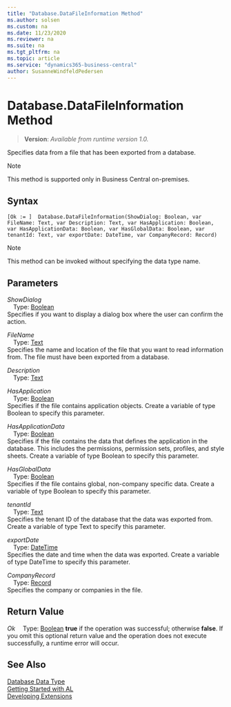 ```yaml
---
title: "Database.DataFileInformation Method"
ms.author: solsen
ms.custom: na
ms.date: 11/23/2020
ms.reviewer: na
ms.suite: na
ms.tgt_pltfrm: na
ms.topic: article
ms.service: "dynamics365-business-central"
author: SusanneWindfeldPedersen
---
```

[//]: # (START>DO_NOT_EDIT)
[//]: # (IMPORTANT:Do not edit any of the content between here and the END>DO_NOT_EDIT.)
[//]: # (Any modifications should be made in the .xml files in the ModernDev repo.)
# Database.DataFileInformation Method
> **Version**: _Available from runtime version 1.0._

Specifies data from a file that has been exported from a database.

> [!NOTE]
> This method is supported only in Business Central on-premises.

## Syntax
```
[Ok := ]  Database.DataFileInformation(ShowDialog: Boolean, var FileName: Text, var Description: Text, var HasApplication: Boolean, var HasApplicationData: Boolean, var HasGlobalData: Boolean, var tenantId: Text, var exportDate: DateTime, var CompanyRecord: Record)
```
> [!NOTE]
> This method can be invoked without specifying the data type name.
## Parameters
*ShowDialog*  
&emsp;Type: [Boolean](../boolean/boolean-data-type.md)  
Specifies if you want to display a dialog box where the user can confirm the action.
        
*FileName*  
&emsp;Type: [Text](../text/text-data-type.md)  
Specifies the name and location of the file that you want to read information from. The file must have been exported from a database.
        
*Description*  
&emsp;Type: [Text](../text/text-data-type.md)  
  
*HasApplication*  
&emsp;Type: [Boolean](../boolean/boolean-data-type.md)  
Specifies if the file contains application objects. Create a variable of type Boolean to specify this parameter.
          
*HasApplicationData*  
&emsp;Type: [Boolean](../boolean/boolean-data-type.md)  
Specifies if the file contains the data that defines the application in the database. This includes the permissions, permission sets, profiles, and style sheets. Create a variable of type Boolean to specify this parameter.
          
*HasGlobalData*  
&emsp;Type: [Boolean](../boolean/boolean-data-type.md)  
Specifies if the file contains global, non-company specific data. Create a variable of type Boolean to specify this parameter.
          
*tenantId*  
&emsp;Type: [Text](../text/text-data-type.md)  
Specifies the tenant ID of the database that the data was exported from. Create a variable of type Text to specify this parameter.
          
*exportDate*  
&emsp;Type: [DateTime](../datetime/datetime-data-type.md)  
Specifies the date and time when the data was exported. Create a variable of type DateTime to specify this parameter.
          
*CompanyRecord*  
&emsp;Type: [Record](../record/record-data-type.md)  
Specifies the company or companies in the file.  


## Return Value
*Ok*
&emsp;Type: [Boolean](../boolean/boolean-data-type.md)
**true** if the operation was successful; otherwise **false**.   If you omit this optional return value and the operation does not execute successfully, a runtime error will occur.  


[//]: # (IMPORTANT: END>DO_NOT_EDIT)
## See Also
[Database Data Type](database-data-type.md)  
[Getting Started with AL](../../devenv-get-started.md)  
[Developing Extensions](../../devenv-dev-overview.md)
